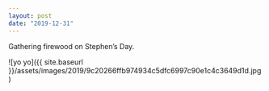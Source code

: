 ```yaml
---
layout: post
date: "2019-12-31"
---
```


Gathering firewood on Stephen’s Day.

![yo yo]({{ site.baseurl }}/assets/images/2019/9c20266ffb974934c5dfc6997c90e1c4c3649d1d.jpg)
